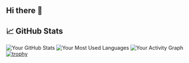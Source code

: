 ## Hi there 👋

<!--
**nikithamarythomas/nikithamarythomas** is a ✨ _special_ ✨ repository because its `README.md` (this file) appears on your GitHub profile.

Here are some ideas to get you started:

- 🔭 I’m currently working on ...
- 🌱 I’m currently learning ...
- 👯 I’m looking to collaborate on ...
- 🤔 I’m looking for help with ...
- 💬 Ask me about ...
- 📫 How to reach me: ...
- 😄 Pronouns: ...
- ⚡ Fun fact: ...
-->

## 📈 GitHub Stats
![Your GitHub Stats](https://github-readme-stats.vercel.app/api?username=nikitha-mary-thomas&show_icons=true&theme=radical)
![Your Most Used Languages](https://github-readme-stats.vercel.app/api/top-langs/?username=nikitha-mary-thomas&layout=compact&theme=radical)
![Your Activity Graph](https://activity-graph.herokuapp.com/graph?username=nikitha-mary-thomas&theme=redical)
[![trophy](https://github-profile-trophy.vercel.app/?username=nikitha-mary-thomas&theme=darkhub)](https://github.com/ryo-ma/github-profile-trophy)
